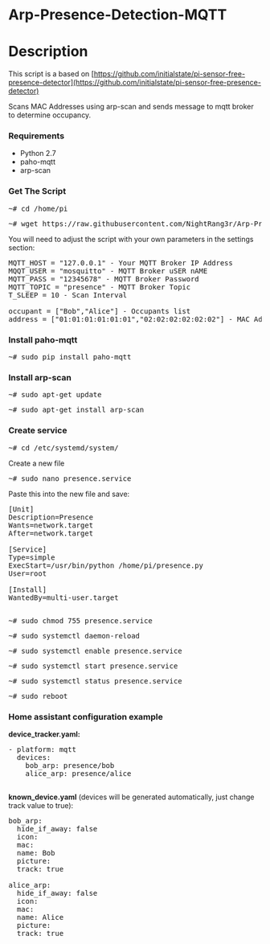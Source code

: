 # Arp-Presence-Detection-MQTT

# Description

This script is a based on [https://github.com/initialstate/pi-sensor-free-presence-detector](https://github.com/initialstate/pi-sensor-free-presence-detector)

Scans MAC Addresses using arp-scan and sends message to mqtt broker to determine occupancy.


### Requirements

* Python 2.7
* paho-mqtt
* arp-scan

### Get The Script

<pre>~# cd /home/pi</pre>
<pre>~# wget https://raw.githubusercontent.com/NightRang3r/Arp-Presence-Detection-MQTT/master/presence.py</pre>

You will need to adjust the script with your own parameters in the settings section:

<pre>
MQTT_HOST = "127.0.0.1" - Your MQTT Broker IP Address
MQQT_USER = "mosquitto" - MQTT Broker uSER nAME
MQTT_PASS = "12345678" - MQTT Broker Password
MQTT_TOPIC = "presence" - MQTT Broker Topic
T_SLEEP = 10 - Scan Interval

occupant = ["Bob","Alice"] - Occupants list
address = ["01:01:01:01:01:01","02:02:02:02:02:02"] - MAC Address of each occupant
</pre>


### Install paho-mqtt
<pre>~# sudo pip install paho-mqtt</pre>

### Install arp-scan

<pre>~# sudo apt-get update</pre>
<pre>~# sudo apt-get install arp-scan</pre>

### Create service

<pre>~# cd /etc/systemd/system/</pre>

Create a new file

<pre>~# sudo nano presence.service</pre>

Paste this into the new file and save:

<pre>
[Unit]
Description=Presence
Wants=network.target
After=network.target

[Service]
Type=simple
ExecStart=/usr/bin/python /home/pi/presence.py
User=root

[Install]
WantedBy=multi-user.target

</pre>

<pre>~# sudo chmod 755 presence.service</pre>

<pre>~# sudo systemctl daemon-reload</pre>
<pre>~# sudo systemctl enable presence.service</pre>
<pre>~# sudo systemctl start presence.service</pre>
<pre>~# sudo systemctl status presence.service</pre>
<pre>~# sudo reboot</pre>


### Home assistant configuration example


**device_tracker.yaml:**

<pre>
- platform: mqtt
  devices:
    bob_arp: presence/bob
    alice_arp: presence/alice
    </pre>

**known_device.yaml** (devices will be generated automatically, just change track value to true):
<pre>
bob_arp:
  hide_if_away: false
  icon:
  mac:
  name: Bob
  picture:
  track: true

alice_arp:
  hide_if_away: false
  icon:
  mac:
  name: Alice
  picture:
  track: true
  </pre>
